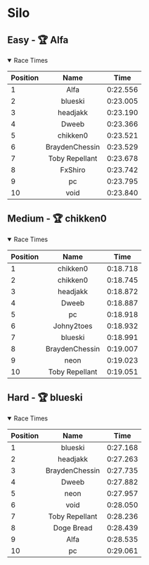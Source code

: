 # Silo
## Easy - 🏆 Alfa
<details open>
<summary>Race Times</summary>

| Position      | Name          | Time  |
| :------------- |:-------------:| :-----: |
| 1              | Alfa | 0:22.556 |
| 2              | blueski | 0:23.005 |
| 3              | headjakk | 0:23.190 |
| 4              | Dweeb | 0:23.366 |
| 5              | chikken0 | 0:23.521 |
| 6              | BraydenChessin | 0:23.529 |
| 7              | Toby Repellant | 0:23.678 |
| 8              | FxShiro | 0:23.742 |
| 9              | pc | 0:23.795 |
| 10              | void | 0:23.840 |

</details>

## Medium - 🏆 chikken0
<details open>
<summary>Race Times</summary>

| Position      | Name          | Time  |
| :------------- |:-------------:| :-----: |
| 1              | chikken0 | 0:18.718 |
| 2              | chikken0 | 0:18.745 |
| 3              | headjakk | 0:18.872 |
| 4              | Dweeb | 0:18.887 |
| 5              | pc | 0:18.918 |
| 6              | Johny2toes | 0:18.932 |
| 7              | blueski | 0:18.991 |
| 8              | BraydenChessin | 0:19.007 |
| 9              | neon | 0:19.023 |
| 10              | Toby Repellant | 0:19.051 |

</details>

## Hard - 🏆 blueski
<details open>
<summary>Race Times</summary>

| Position      | Name          | Time  |
| :------------- |:-------------:| :-----: |
| 1              | blueski | 0:27.168 |
| 2              | headjakk | 0:27.263 |
| 3              | BraydenChessin | 0:27.735 |
| 4              | Dweeb | 0:27.882 |
| 5              | neon | 0:27.957 |
| 6              | void | 0:28.050 |
| 7              | Toby Repellant | 0:28.236 |
| 8              | Doge Bread | 0:28.439 |
| 9              | Alfa | 0:28.535 |
| 10              | pc | 0:29.061 |

</details>

